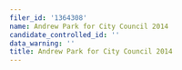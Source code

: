 ```yaml
---
filer_id: '1364308'
name: Andrew Park for City Council 2014
candidate_controlled_id: ''
data_warning: ''
title: Andrew Park for City Council 2014
---
```

